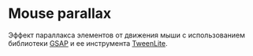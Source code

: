 # Mouse parallax

Эффект параллакса элементов от движения мыши с использованием библиотеки [GSAP](https://greensock.com/docs/v3/GSAP) и ее инструмента [TweenLite](https://greensock.com/docs/v2/TweenLite).
